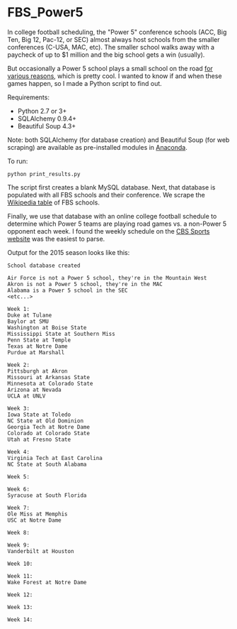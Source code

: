 FBS_Power5
==========
In college football scheduling, the "Power 5" conference schools (ACC, Big Ten, Big 12, Pac-12, or SEC) almost always host schools from the smaller conferences (C-USA, MAC, etc).  The smaller school walks away with a paycheck of up to $1 million and the big school gets a win (usually).  

But occasionally a Power 5 school plays a small school on the road [for various reasons](http://espn.go.com/blog/acc/post/_/id/74265/acc-hits-the-road-vs-group-of-5), which is pretty cool. I wanted to know if and when these games happen, so I made a Python script to find out.

Requirements: 

+ Python 2.7 or 3+
+ SQLAlchemy 0.9.4+
+ Beautiful Soup 4.3+

Note: both SQLAlchemy (for database creation) and Beautiful Soup (for web scraping) are available as pre-installed modules in [Anaconda](https://store.continuum.io/cshop/anaconda/).  

To run:

```
python print_results.py
```

The script first creates a blank MySQL database. Next, that database is populated with all FBS schools and their conference.  We scrape the [Wikipedia table](http://en.wikipedia.org/wiki/List_of_NCAA_Division_I_FBS_football_programs) of FBS schools.

Finally, we use that database with an online college football schedule to determine which Power 5 teams are playing road games vs. a non-Power 5 opponent each week.  I found the weekly schedule on the [CBS Sports website](http://www.cbssports.com/collegefootball/schedules/FBS/week1) was the easiest to parse.

Output for the 2015 season looks like this:

```
School database created

Air Force is not a Power 5 school, they're in the Mountain West
Akron is not a Power 5 school, they're in the MAC
Alabama is a Power 5 school in the SEC
<etc...>

Week 1:
Duke at Tulane
Baylor at SMU
Washington at Boise State
Mississippi State at Southern Miss
Penn State at Temple
Texas at Notre Dame
Purdue at Marshall
 
Week 2:
Pittsburgh at Akron
Missouri at Arkansas State
Minnesota at Colorado State
Arizona at Nevada
UCLA at UNLV
 
Week 3:
Iowa State at Toledo
NC State at Old Dominion
Georgia Tech at Notre Dame
Colorado at Colorado State
Utah at Fresno State
 
Week 4:
Virginia Tech at East Carolina
NC State at South Alabama
 
Week 5:
 
Week 6:
Syracuse at South Florida
 
Week 7:
Ole Miss at Memphis
USC at Notre Dame
 
Week 8:
 
Week 9:
Vanderbilt at Houston
 
Week 10:
 
Week 11:
Wake Forest at Notre Dame
 
Week 12:
 
Week 13:
 
Week 14:

```

